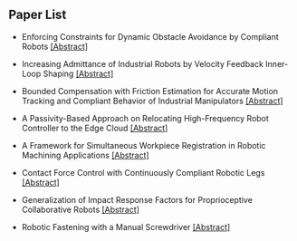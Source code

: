 ## Paper List

- Enforcing Constraints for Dynamic Obstacle Avoidance by Compliant Robots
[[Abstract]](https://events.infovaya.com/presentation?id=92309)

- Increasing Admittance of Industrial Robots by Velocity Feedback Inner-Loop Shaping
[[Abstract]](https://events.infovaya.com/presentation?id=92312)

- Bounded Compensation with Friction Estimation for Accurate Motion Tracking and Compliant Behavior of Industrial Manipulators
[[Abstract]](https://events.infovaya.com/presentation?id=92315)

- A Passivity-Based Approach on Relocating High-Frequency Robot Controller to the Edge Cloud
[[Abstract]](https://events.infovaya.com/presentation?id=92318)

- A Framework for Simultaneous Workpiece Registration in Robotic Machining Applications
[[Abstract]](https://events.infovaya.com/presentation?id=92321)

- Contact Force Control with Continuously Compliant Robotic Legs
[[Abstract]](https://events.infovaya.com/presentation?id=92324)

- Generalization of Impact Response Factors for Proprioceptive Collaborative Robots
[[Abstract]](https://events.infovaya.com/presentation?id=92327)

- Robotic Fastening with a Manual Screwdriver
[[Abstract]](https://events.infovaya.com/presentation?id=92330)


